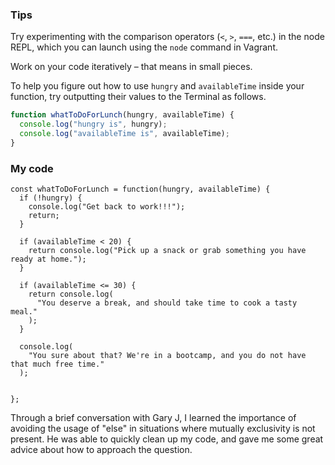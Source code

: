 ### Tips

Try experimenting with the comparison operators (`<`, `>`, `===`, etc.) in the node REPL, which you can launch using the `node` command in Vagrant.

Work on your code iteratively – that means in small pieces. 

To help you figure out how to use `hungry` and `availableTime` inside your function, try outputting their values to the Terminal as follows.

```javascript
function whatToDoForLunch(hungry, availableTime) {
  console.log("hungry is", hungry);
  console.log("availableTime is", availableTime);
}
```

### My code

```
const whatToDoForLunch = function(hungry, availableTime) {
  if (!hungry) {
    console.log("Get back to work!!!");
    return;
  }

  if (availableTime < 20) {
    return console.log("Pick up a snack or grab something you have ready at home.");
  }

  if (availableTime <= 30) {
    return console.log(
      "You deserve a break, and should take time to cook a tasty meal."
    );
  }

  console.log(
    "You sure about that? We're in a bootcamp, and you do not have that much free time."
  );


};
```

Through a brief conversation with Gary J, I learned the importance of avoiding the usage of "else" in situations where mutually exclusivity is not present. He was able to quickly clean up my code, and gave me some great advice about how to approach the question.